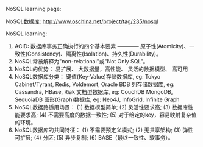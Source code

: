 NoSQL learning page:

NoSQL数据库: http://www.oschina.net/project/tag/235/nosql

NoSQL learning:
1. ACID: 数据库事务正确执行的四个基本要素 ———— 原子性(Atomicity)、一致性(Consistency)、隔离性(Isolation)、持久性(Durability)。
2. NoSQL常被解释为"non-relational"或"Not Only SQL"。
3. NoSQL的优势：
	易扩展、
	大数据量，高性能、
	灵活的数据模型、
	高可用
4. NoSQL数据库分类：
	键值(Key-Value)存储数据库, eg: Tokyo Cabinet/Tyrant, Redis, Voldemort, Oracle BDB
	列存储数据库, eg: Cassandra, HBase, Riak
	文档型数据库, eg: CouchDB MongoDB, SequoiaDB
	图形(Graph)数据库, eg: Neo4J, InfoGrid, Infinite Graph
5. NoSQL数据路适用场景：
	(1) 数据模型简单;
	(2) 灵活性要求高;
	(3) 数据库性能要求高;
	(4) 不需要高度的数据一致性;
	(5) 对于给定的key，容易映射复杂值的环境。
6. NoSQL数据库的共同特征：
	(1) 不需要预定义模式;
	(2) 无共享架构;
	(3) 弹性可扩展;
	(4) 分区;
	(5) 异步复制;
	(6) BASE（最终一致性、软事务）。

